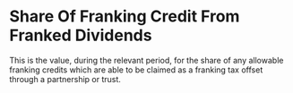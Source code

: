 # Share Of Franking Credit From Franked Dividends
This is the value, during the relevant period, for the share of any allowable franking credits which are able to be claimed as a franking tax offset through a partnership or trust.